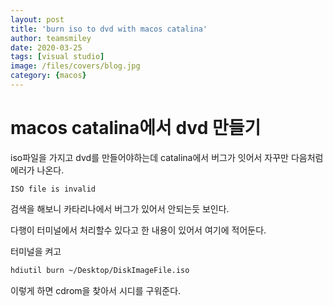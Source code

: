 ```yaml
---
layout: post
title: 'burn iso to dvd with macos catalina' 
author: teamsmiley
date: 2020-03-25
tags: [visual studio]
image: /files/covers/blog.jpg
category: {macos}
---
```


# macos catalina에서 dvd 만들기 

iso파일을 가지고 dvd를 만들어야하는데 catalina에서 버그가 잇어서 자꾸만 다음처럼 에러가 나온다.

```
ISO file is invalid
```

검색을 해보니 카타리나에서 버그가 있어서 안되는듯 보인다.

다행이 터미널에서 처리할수 있다고 한 내용이 있어서 여기에 적어둔다.

터미널을 켜고

```bash
hdiutil burn ~/Desktop/DiskImageFile.iso
```

이렇게 하면 cdrom을 찾아서 시디를 구워준다.




